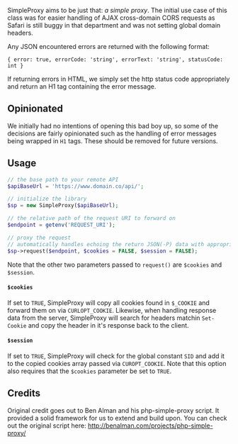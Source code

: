 SimpleProxy aims to be just that: *a simple proxy*. The initial use case of this class was for easier handling of AJAX 
cross-domain CORS requests as Safari is still buggy in that department 
and was not setting global domain headers.

Any JSON encountered errors are returned with the following format:

```
{ error: true, errorCode: 'string', errorText: 'string', statusCode: int }
```

If returning errors in HTML, we simply set the http status code appropriately
and return an H1 tag containing the error message.

## Opinionated

We initially had no intentions of opening this bad boy up, so some of the decisions 
are fairly opinionated such as the handling of error messages being wrapped in
`H1` tags. These should be removed for future versions.

## Usage

```php
// the base path to your remote API
$apiBaseUrl = 'https://www.domain.co/api/';

// initialize the library
$sp = new SimpleProxy($apiBaseUrl);

// the relative path of the request URI to forward on
$endpoint = getenv('REQUEST_URI');

// proxy the request
// automatically handles echoing the return JSON(-P) data with appropriate headers
$sp->request($endpoint, $cookies = FALSE, $session = FALSE);
```

Note that the other two parameters passed to `request()` are `$cookies` and `$session`. 


#### `$cookies` ####

If set to `TRUE`, SimpleProxy will copy all cookies found in `$_COOKIE` and forward them on via `CURLOPT_COOKIE`. Likewise, when handling response data from the server, SimpleProxy will search for headers matchin `Set-Cookie` and copy the header in it's response back to the client.

#### `$session` ####
 
If set to `TRUE`, SimpleProxy will check for the global constant `SID` and add it to the copied cookies array passed via `CUROPT_COOKIE`. Note that this option also requires that the `$cookies` parameter be set to `TRUE`.
 
## Credits

Original credit goes out to Ben Alman and his php-simple-proxy script.
It provided a solid framework for us to extend and build upon. You can
check out the original script here: http://benalman.com/projects/php-simple-proxy/
